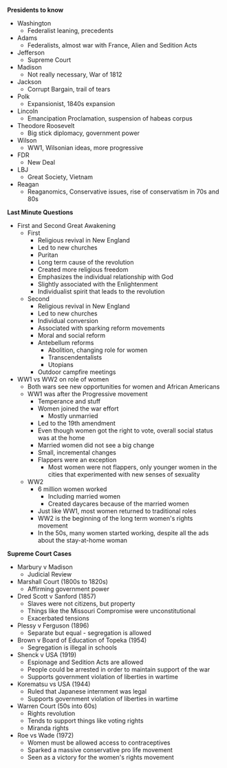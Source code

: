 **Presidents to know**
- Washington
	- Federalist leaning, precedents
- Adams
	- Federalists, almost war with France, Alien and Sedition Acts
- Jefferson
	- Supreme Court
- Madison
	- Not really necessary, War of 1812
- Jackson
	- Corrupt Bargain, trail of tears
- Polk
	- Expansionist, 1840s expansion
- Lincoln
	- Emancipation Proclamation, suspension of habeas corpus
- Theodore Roosevelt
	- Big stick diplomacy, government power
- Wilson
	- WW1, Wilsonian ideas, more progressive
- FDR
	- New Deal
- LBJ
	- Great Society, Vietnam
- Reagan
	- Reaganomics, Conservative issues, rise of conservatism in 70s and 80s

**Last Minute Questions**
- First and Second Great Awakening
	- First
		- Religious revival in New England
		- Led to new churches
		- Puritan
		- Long term cause of the revolution
		- Created more religious freedom
		- Emphasizes the individual relationship with God
		- Slightly associated with the Enlightenment
		- Individualist spirit that leads to the revolution
	- Second
		- Religious revival in New England
		- Led to new churches
		- Individual conversion
		- Associated with sparking reform movements
		- Moral and social reform
		- Antebellum reforms
			- Abolition, changing role for women
			- Transcendentalists 
			- Utopians
		- Outdoor campfire meetings
- WW1 vs WW2 on role of women
	- Both wars see new opportunities for women and African Americans
	- WW1 was after the Progressive movement
		- Temperance and stuff
		- Women joined the war effort
			- Mostly unmarried
		- Led to the 19th amendment
		- Even though women got the right to vote, overall social status was at the home
		- Married women did not see a big change
		- Small, incremental changes
		- Flappers were an exception
			- Most women were not flappers, only younger women in the cities that experimented with new senses of sexuality
	- WW2
		- 6 million women worked
			- Including married women 
			- Created daycares because of the married women
		- Just like WW1, most women returned to traditional roles
		- WW2 is the beginning of the long term women's rights movement
		- In the 50s, many women started working, despite all the ads about the stay-at-home woman

**Supreme Court Cases**
- Marbury v Madison
	- Judicial Review
- Marshall Court (1800s to 1820s)
	- Affirming government power
- Dred Scott v Sanford (1857)
	- Slaves were not citizens, but property
	- Things like the Missouri Compromise were unconstitutional
	- Exacerbated tensions
- Plessy v Ferguson (1896)
	- Separate but equal - segregation is allowed
- Brown v Board of Education of Topeka (1954)
	- Segregation is illegal in schools
- Shenck v USA (1919)
	- Espionage and Sedition Acts are allowed
	- People could be arrested in order to maintain support of the war
	- Supports government violation of liberties in wartime
- Korematsu vs USA (1944)
	- Ruled that Japanese internment was legal
	- Supports government violation of liberties in wartime
- Warren Court (50s into 60s)
	- Rights revolution
	- Tends to support things like voting rights
	- Miranda rights
- Roe vs Wade (1972)
	- Women must be allowed access to contraceptives
	- Sparked a massive conservative pro life movement
	- Seen as a victory for the women's rights movement
